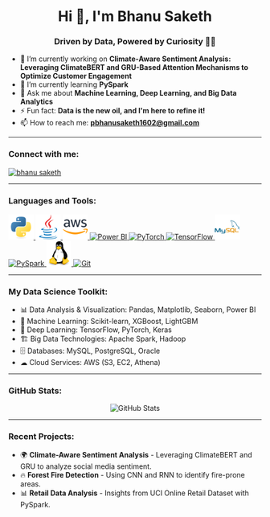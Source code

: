 <h1 align="center">Hi 👋, I'm Bhanu Saketh</h1>
<h3 align="center">Driven by Data, Powered by Curiosity 🔢🔬</h3>

- 🔭 I’m currently working on **Climate-Aware Sentiment Analysis: Leveraging ClimateBERT and GRU-Based Attention Mechanisms to Optimize Customer Engagement**
- 🌱 I’m currently learning **PySpark**
- 💬 Ask me about **Machine Learning, Deep Learning, and Big Data Analytics**
- ⚡ Fun fact: **Data is the new oil, and I'm here to refine it!**
- 📫 How to reach me: **pbhanusaketh1602@gmail.com**

---

<h3 align="left">Connect with me:</h3>
<p align="left">
  <a href="https://linkedin.com/in/bhanu-saketh" target="blank">
    <img align="center" src="https://raw.githubusercontent.com/rahuldkjain/github-profile-readme-generator/master/src/images/icons/Social/linked-in-alt.svg" alt="bhanu saketh" height="30" width="40" />
  </a>
</p>

---

<h3 align="left">Languages and Tools:</h3>
<p align="left"> 
  <a href="https://www.python.org" target="_blank" rel="noreferrer">
    <img src="https://raw.githubusercontent.com/devicons/devicon/master/icons/python/python-original.svg" alt="Python" width="50" height="50"/> 
  </a> 
  <a href="https://www.java.com" target="_blank" rel="noreferrer">
    <img src="https://raw.githubusercontent.com/devicons/devicon/master/icons/java/java-original.svg" alt="Java" width="50" height="50"/>
  </a> 
  <a href="https://aws.amazon.com" target="_blank" rel="noreferrer"> 
    <img src="https://raw.githubusercontent.com/devicons/devicon/master/icons/amazonwebservices/amazonwebservices-original-wordmark.svg" alt="AWS" width="50" height="50"/> 
  </a>

  <a href="https://www.microsoft.com/en-us/power-platform/products/power-bi" target="_blank" rel="noreferrer"> 
    <img src="https://www.vectorlogo.zone/logos/microsoft_powerbi/microsoft_powerbi-icon.svg" alt="Power BI" width="50" height="50"/>
  </a>
  <a href="https://pytorch.org/" target="_blank" rel="noreferrer"> 
    <img src="https://www.vectorlogo.zone/logos/pytorch/pytorch-icon.svg" alt="PyTorch" width="50" height="50"/> 
  </a> 
  <a href="https://www.tensorflow.org" target="_blank" rel="noreferrer"> 
    <img src="https://www.vectorlogo.zone/logos/tensorflow/tensorflow-icon.svg" alt="TensorFlow" width="50" height="50"/> 
  </a> 
  <a href="https://www.mysql.com/" target="_blank" rel="noreferrer">
    <img src="https://raw.githubusercontent.com/devicons/devicon/master/icons/mysql/mysql-original-wordmark.svg" alt="MySQL" width="50" height="50"/>
  </a>
  <a href="https://spark.apache.org/docs/latest/api/python/" target="_blank" rel="noreferrer"> 
    <img src="https://upload.wikimedia.org/wikipedia/commons/f/f3/Apache_Spark_logo.svg" alt="PySpark" width="50" height="50"/>
  </a>
  <a href="https://www.linux.org/" target="_blank" rel="noreferrer">
    <img src="https://raw.githubusercontent.com/devicons/devicon/master/icons/linux/linux-original.svg" alt="Linux" width="50" height="50"/>
  </a> 
  <a href="https://git-scm.com/" target="_blank" rel="noreferrer">
    <img src="https://www.vectorlogo.zone/logos/git-scm/git-scm-icon.svg" alt="Git" width="50" height="50"/>
  </a> 
</p>

---

<h3 align="left">My Data Science Toolkit:</h3>
<ul>
  <li>📊 Data Analysis & Visualization: Pandas, Matplotlib, Seaborn, Power BI</li>
  <li>🤖 Machine Learning: Scikit-learn, XGBoost, LightGBM</li>
  <li>🧠 Deep Learning: TensorFlow, PyTorch, Keras</li>
  <li>🏗 Big Data Technologies: Apache Spark, Hadoop</li>
  <li>🗄 Databases: MySQL, PostgreSQL, Oracle</li>
  <li>☁ Cloud Services: AWS (S3, EC2, Athena)</li>
</ul>

---

<h3 align="left">GitHub Stats:</h3>
<p align="center">
  <img src="https://github-readme-stats.vercel.app/api?username=BhanuSaketh&show_icons=true&theme=radical" alt="GitHub Stats" />
</p>

---

<h3 align="left">Recent Projects:</h3>
<ul>
  <li>🌍 <b>Climate-Aware Sentiment Analysis</b> - Leveraging ClimateBERT and GRU to analyze social media sentiment.</li>
  <li>🔥 <b>Forest Fire Detection</b> - Using CNN and RNN to identify fire-prone areas.</li>
  <li>📊 <b>Retail Data Analysis</b> - Insights from UCI Online Retail Dataset with PySpark.</li>
</ul>
